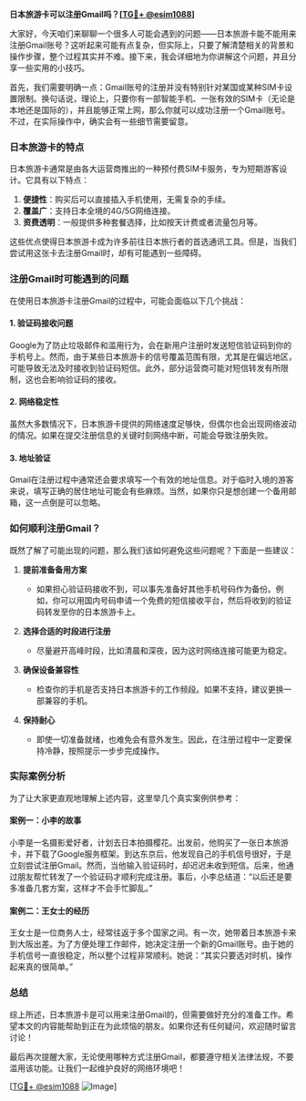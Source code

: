 **日本旅游卡可以注册Gmail吗？[[TG💪+ @esim1088](https://t.me/s/esim1088)]**

大家好，今天咱们来聊聊一个很多人可能会遇到的问题——日本旅游卡能不能用来注册Gmail账号？这听起来可能有点复杂，但实际上，只要了解清楚相关的背景和操作步骤，整个过程其实并不难。接下来，我会详细地为你讲解这个问题，并且分享一些实用的小技巧。

首先，我们需要明确一点：Gmail账号的注册并没有特别针对某国或某种SIM卡设置限制。换句话说，理论上，只要你有一部智能手机、一张有效的SIM卡（无论是本地还是国际的），并且能够正常上网，那么你就可以成功注册一个Gmail账号。不过，在实际操作中，确实会有一些细节需要留意。

### 日本旅游卡的特点

日本旅游卡通常是由各大运营商推出的一种预付费SIM卡服务，专为短期游客设计。它具有以下特点：

1. **便捷性**：购买后可以直接插入手机使用，无需复杂的手续。
2. **覆盖广**：支持日本全境的4G/5G网络连接。
3. **资费透明**：一般提供多种套餐选择，比如按天计费或者流量包月等。

这些优点使得日本旅游卡成为许多前往日本旅行者的首选通讯工具。但是，当我们尝试用这张卡去注册Gmail时，却有可能遇到一些障碍。

### 注册Gmail时可能遇到的问题

在使用日本旅游卡注册Gmail的过程中，可能会面临以下几个挑战：

#### 1. 验证码接收问题
Google为了防止垃圾邮件和滥用行为，会在新用户注册时发送短信验证码到你的手机号上。然而，由于某些日本旅游卡的信号覆盖范围有限，尤其是在偏远地区，可能导致无法及时接收到验证码短信。此外，部分运营商可能对短信转发有所限制，这也会影响验证码的接收。

#### 2. 网络稳定性
虽然大多数情况下，日本旅游卡提供的网络速度足够快，但偶尔也会出现网络波动的情况。如果在提交注册信息的关键时刻网络中断，可能会导致注册失败。

#### 3. 地址验证
Gmail在注册过程中通常还会要求填写一个有效的地址信息。对于临时入境的游客来说，填写正确的居住地址可能会有些麻烦。当然，如果你只是想创建一个备用邮箱，这一点倒是可以忽略。

### 如何顺利注册Gmail？

既然了解了可能出现的问题，那么我们该如何避免这些问题呢？下面是一些建议：

1. **提前准备备用方案**
   - 如果担心验证码接收不到，可以事先准备好其他手机号码作为备份。例如，你可以用国内号码申请一个免费的短信接收平台，然后将收到的验证码转发至你的日本旅游卡上。
   
2. **选择合适的时段进行注册**
   - 尽量避开高峰时段，比如清晨和深夜，因为这时网络连接可能更为稳定。

3. **确保设备兼容性**
   - 检查你的手机是否支持日本旅游卡的工作频段。如果不支持，建议更换一部兼容的手机。

4. **保持耐心**
   - 即使一切准备就绪，也难免会有意外发生。因此，在注册过程中一定要保持冷静，按照提示一步步完成操作。

### 实际案例分析

为了让大家更直观地理解上述内容，这里举几个真实案例供参考：

#### 案例一：小李的故事
小李是一名摄影爱好者，计划去日本拍摄樱花。出发前，他购买了一张日本旅游卡，并下载了Google服务框架。到达东京后，他发现自己的手机信号很好，于是立刻尝试注册Gmail。然而，当他输入验证码时，却迟迟未收到短信。后来，他通过朋友帮忙转发了一个验证码才顺利完成注册。事后，小李总结道：“以后还是要多准备几套方案，这样才不会手忙脚乱。”

#### 案例二：王女士的经历
王女士是一位商务人士，经常往返于多个国家之间。有一次，她带着日本旅游卡来到大阪出差。为了方便处理工作邮件，她决定注册一个新的Gmail账号。由于她的手机信号一直很稳定，所以整个过程非常顺利。她说：“其实只要选对时机，操作起来真的很简单。”

### 总结

综上所述，日本旅游卡是可以用来注册Gmail的，但需要做好充分的准备工作。希望本文的内容能帮助到正在为此烦恼的朋友。如果你还有任何疑问，欢迎随时留言讨论！

最后再次提醒大家，无论使用哪种方式注册Gmail，都要遵守相关法律法规，不要滥用该功能。让我们一起维护良好的网络环境吧！

[[TG💪+ @esim1088](https://t.me/s/esim1088) ![Image](https://i.postimg.cc/4NQfJmqS/Snipaste-2025-05-13-00-14-12.png)]